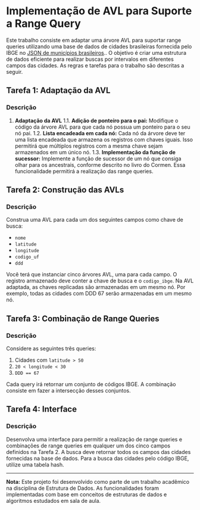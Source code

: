# Implementação de AVL para Suporte a Range Query

Este trabalho consiste em adaptar uma árvore AVL para suportar range queries utilizando uma base de dados de cidades brasileiras fornecida pelo IBGE no [JSON de municípios brasileiros](https://github.com/kelvins/municipios-brasileiros/blob/main/json/municipios.json).. O objetivo é criar uma estrutura de dados eficiente para realizar buscas por intervalos em diferentes campos das cidades. As regras e tarefas para o trabalho são descritas a seguir.

## Tarefa 1: Adaptação da AVL

### Descrição
1. **Adaptação da AVL**
    1.1. **Adição de ponteiro para o pai:** Modifique o código da árvore AVL para que cada nó possua um ponteiro para o seu nó pai.
    1.2. **Lista encadeada em cada nó:** Cada nó da árvore deve ter uma lista encadeada que armazena os registros com chaves iguais. Isso permitirá que múltiplos registros com a mesma chave sejam armazenados em um único nó.
    1.3. **Implementação da função de sucessor:** Implemente a função de sucessor de um nó que consiga olhar para os ancestrais, conforme descrito no livro do Cormen. Essa funcionalidade permitirá a realização das range queries.

## Tarefa 2: Construção das AVLs

### Descrição
Construa uma AVL para cada um dos seguintes campos como chave de busca:
- `nome`
- `latitude`
- `longitude`
- `codigo_uf`
- `ddd`

Você terá que instanciar cinco árvores AVL, uma para cada campo. O registro armazenado deve conter a chave de busca e o `codigo_ibge`. Na AVL adaptada, as chaves replicadas são armazenadas em um mesmo nó. Por exemplo, todas as cidades com DDD 67 serão armazenadas em um mesmo nó.

## Tarefa 3: Combinação de Range Queries

### Descrição
Considere as seguintes três queries:
1. Cidades com `latitude > 50`
2. `20 < longitude < 30`
3. `DDD == 67`

Cada query irá retornar um conjunto de códigos IBGE. A combinação consiste em fazer a intersecção desses conjuntos.

## Tarefa 4: Interface

### Descrição
Desenvolva uma interface para permitir a realização de range queries e combinações de range queries em qualquer um dos cinco campos definidos na Tarefa 2. A busca deve retornar todos os campos das cidades fornecidas na base de dados. Para a busca das cidades pelo código IBGE, utilize uma tabela hash.

---

**Nota:** Este projeto foi desenvolvido como parte de um trabalho acadêmico na disciplina de Estrutura de Dados. As funcionalidades foram implementadas com base em conceitos de estruturas de dados e algoritmos estudados em sala de aula.
